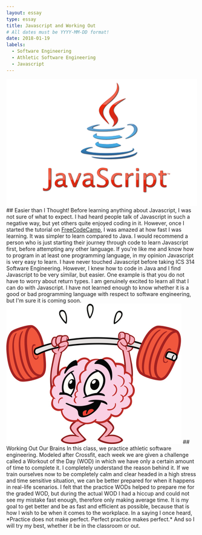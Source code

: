 ```yaml
---
layout: essay
type: essay
title: Javascript and Working Out
# All dates must be YYYY-MM-DD format!
date: 2018-01-19
labels:
  - Software Engineering
  - Athletic Software Engineering
  - Javascript
---
```


<img class="ui medium right floated image" src="../images/Javascript.png">
## Easier than I Thought!
Before learning anything about Javascript, I was not sure of what to expect.  I had heard people talk of Javascript in such a negative way, but yet others quite enjoyed coding in it.  However, once I started the tutorial on <a href="https://www.freecodecamp.org">FreeCodeCamp</a>, I was amazed at how fast I was learning.  It was simpler to learn compared to Java.  I would recommend a person who is just starting their journey through code to learn Javascript first, before attempting any other language.  If you're like me and know how to program in at least one programming language, in my opinion Javascript is very easy to learn.  I have never touched Javascript before taking ICS 314 Software Engineering.  However, I knew how to code in Java and I find Javascript to be very similar, but easier.  One example is that you do not have to worry about return types.  I am genuinely excited to learn all that I can do with Javascript.  I have not learned enough to know whether it is a good or bad programming language with respect to software engineering, but I'm sure it is coming soon.

<img class="ui medium left floated image" src="../images/Brain-workout.jpeg">
## Working Out Our Brains
In this class, we practice athletic software engineering.  Modeled after Crossfit, each week we are given a challenge called a Workout of the Day (WOD) in which we have only a certain amount of time to complete it.  I completely understand the reason behind it.  If we train ourselves now to be completely calm and clear headed in a high stress and time sensitive situation, we can be better prepared for when it happens in real-life scenarios.  I felt that the practice WODs helped to prepare me for the graded WOD, but during the actual WOD I had a hiccup and could not see my mistake fast enough, therefore only making average time.  It is my goal to get better and be as fast and efficient as possible, because that is how I wish to be when it comes to the workplace.  In a saying I once heard, *Practice does not make perfect. Perfect practice makes perfect.*  And so I will try my best, whether it be in the classroom or out.
